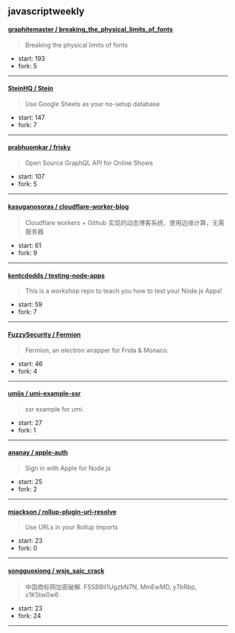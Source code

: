 ## javascriptweekly

#### [graphitemaster / breaking_the_physical_limits_of_fonts](https://github.com/graphitemaster/breaking_the_physical_limits_of_fonts)

> Breaking the physical limits of fonts

+ start: 193
+ fork: 5

----


#### [SteinHQ / Stein](https://github.com/SteinHQ/Stein)

> Use Google Sheets as your no-setup database

+ start: 147
+ fork: 7

----


#### [prabhuomkar / frisky](https://github.com/prabhuomkar/frisky)

> Open Source GraphQL API for Online Shows

+ start: 107
+ fork: 5

----


#### [kasuganosoras / cloudflare-worker-blog](https://github.com/kasuganosoras/cloudflare-worker-blog)

> Cloudflare workers + Github 实现的动态博客系统，使用边缘计算，无需服务器

+ start: 61
+ fork: 9

----


#### [kentcdodds / testing-node-apps](https://github.com/kentcdodds/testing-node-apps)

> This is a workshop repo to teach you how to test your Node.js Apps!

+ start: 59
+ fork: 7

----


#### [FuzzySecurity / Fermion](https://github.com/FuzzySecurity/Fermion)

> Fermion, an electron wrapper for Frida & Monaco.

+ start: 46
+ fork: 4

----


#### [umijs / umi-example-ssr](https://github.com/umijs/umi-example-ssr)

> ssr example for umi.

+ start: 27
+ fork: 1

----


#### [ananay / apple-auth](https://github.com/ananay/apple-auth)

> Sign in with Apple for Node.js

+ start: 25
+ fork: 2

----


#### [mjackson / rollup-plugin-url-resolve](https://github.com/mjackson/rollup-plugin-url-resolve)

> Use URLs in your Rollup imports

+ start: 23
+ fork: 0

----


#### [songguoxiong / wsjs_saic_crack](https://github.com/songguoxiong/wsjs_saic_crack)

> 中国商标网加密破解. FSSBBIl1UgzbN7N, MmEwMD, y7bRbp, c1K5tw0w6

+ start: 23
+ fork: 24

----

